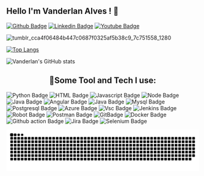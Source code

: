 ## Hello I'm Vanderlan Alves ! 👋
[![Github Badge](https://img.shields.io/badge/-Github-000?style=flat-square&logo=Github&logoColor=white&link=https://github.com/Rommelfoxx)](https://github.com/Rommelfoxx)
[![Linkedin Badge](https://img.shields.io/badge/-LinkedIn-blue?style=flat-square&logo=Linkedin&logoColor=white&link=https://www.linkedin.com/in/vanderlan-alves-mba-ctal-tm-asf-0a76b422/)](https://www.linkedin.com/in/vanderlan-alves-mba-ctal-tm-asf-0a76b422/)
[![Youtube Badge](https://img.shields.io/badge/-YouTube-ff0000?style=flat-square&labelColor=ff0000&logo=youtube&logoColor=white&link=https://www.youtube.com/channel/UCqqXt46XaJthQFAnZya-2BQ)](https://www.youtube.com/channel/UCqqXt46XaJthQFAnZya-2BQ)

![tumblr_cca4f06484b447c0687f0325af5b38c9_7c751558_1280](https://user-images.githubusercontent.com/62702351/177392762-8b3fe655-3388-4ea2-87c4-5efa449f9766.gif)

[![Top Langs](https://github-readme-stats.vercel.app/api/top-langs/?username=Rommelfoxx&layout=compact)](https://github.com/Rommelfoxx/github-readme-stats)

![Vanderlan's GitHub stats](https://github-readme-stats.vercel.app/api?username=Rommelfoxx&show_icons=true&theme=radical)

<h2 align="center"> 🚀Some Tool and Tech I use: </h2>

![Python Badge](https://img.shields.io/badge/Python-3776AB?style=for-the-badge&logo=python&logoColor=white)
![HTML Badge](https://img.shields.io/badge/HTML-239120?style=for-the-badge&logo=html5&logoColor=white)
![Javascript Badge](https://img.shields.io/badge/JavaScript-F7DF1E?style=for-the-badge&logo=javascript&logoColor=black)
![Node Badge](https://img.shields.io/badge/Node.js-43853D?style=for-the-badge&logo=node.js&logoColor=white)
![Java Badge](https://img.shields.io/badge/Java-ED8B00?style=for-the-badge&logo=java&logoColor=white)
![Angular Badge](https://img.shields.io/badge/Angular-DD0031?style=for-the-badge&logo=angular&logoColor=white)
![Java Badge](https://img.shields.io/badge/Java-ED8B00?style=for-the-badge&logo=java&logoColor=white)
![Mysql Badge](https://img.shields.io/badge/MySQL-00000F?style=for-the-badge&logo=mysql&logoColor=white)
![Postgresql Badge](https://img.shields.io/badge/PostgreSQL-316192?style=for-the-badge&logo=postgresql&logoColor=white)
![Azure Badge](https://img.shields.io/badge/Azure_DevOps-0078D7?style=for-the-badge&logo=azure-devops&logoColor=white)
![Vsc Badge](https://img.shields.io/badge/Visual_Studio_Code-0078D4?style=for-the-badge&logo=visual%20studio%20code&logoColor=white)
![Jenkins Badge](https://img.shields.io/badge/Jenkins-D24939?style=for-the-badge&logo=Jenkins&logoColor=white)
![Robot Badge](https://camo.githubusercontent.com/766134658214edca5e658b487a08f45c5c2acc80d33372a6bab0ee370e82fffb/68747470733a2f2f696d672e736869656c64732e696f2f62616467652f526f626f742532304672616d65776f726b2d3030303030303f7374796c653d666f722d7468652d6261646765266c6f676f3d726f626f742d6672616d65776f726b266c6f676f436f6c6f723d7768697465)
![Postman Badge](https://camo.githubusercontent.com/3f0e26b0951bab845a1bb9a7198ecca0da272e462921b6edd85879f3673b6927/68747470733a2f2f696d672e736869656c64732e696f2f62616467652f506f73746d616e2d4646364333373f7374796c653d666f722d7468652d6261646765266c6f676f3d706f73746d616e266c6f676f436f6c6f723d7768697465)
![GitBadge](https://camo.githubusercontent.com/06c6858186510906c21d8c951168d55d976d7dfb9176ed6125c55b8a7de0baae/68747470733a2f2f696d672e736869656c64732e696f2f62616467652f4749542d4534344333303f7374796c653d666f722d7468652d6261646765266c6f676f3d676974266c6f676f436f6c6f723d7768697465)
![Docker Badge](https://camo.githubusercontent.com/6b7f701cf0bea42833751b754688f1a27b6090fdf90bf2b226addff01be817f0/68747470733a2f2f696d672e736869656c64732e696f2f62616467652f646f636b65722d2532333064623765642e7376673f7374796c653d666f722d7468652d6261646765266c6f676f3d646f636b6572266c6f676f436f6c6f723d7768697465)
![Github action Badge](https://camo.githubusercontent.com/10fbc037dc192b6e84b8bcd8b9eb1762841606a8e5476cbf1fe4d5fcb17fed48/68747470733a2f2f696d672e736869656c64732e696f2f62616467652f4769744875625f416374696f6e732d3230383846463f7374796c653d666f722d7468652d6261646765266c6f676f3d6769746875622d616374696f6e73266c6f676f436f6c6f723d7768697465)
![Jira Badge](https://camo.githubusercontent.com/35e11e06e4198d1ade41f868a377efe1abc0d85078f92d55c078b972d4240ae8/68747470733a2f2f696d672e736869656c64732e696f2f62616467652f6a6972612d2532333041304646462e7376673f7374796c653d666f722d7468652d6261646765266c6f676f3d6a697261266c6f676f436f6c6f723d7768697465)
![Selenium Badge](https://camo.githubusercontent.com/aa432c16fffc9ab28a42272cc885118912098397bfc210d0de4f0de4999f93c9/68747470733a2f2f696d672e736869656c64732e696f2f62616467652f53656c656e69756d2d3433423032413f7374796c653d666f722d7468652d6261646765266c6f676f3d53656c656e69756d266c6f676f436f6c6f723d7768697465)







![GitHub Snake Light](https://raw.githubusercontent.com/Platane/snk/output/github-contribution-grid-snake.svg)
<!--
**Rommelfoxx/Rommelfoxx** is a ✨ _special_ ✨ repository because its `README.md` (this file) appears on your GitHub profile.

Here are some ideas to get you started:

- 🔭 I’m currently working on ...
- 🌱 I’m currently learning ...
- 👯 I’m looking to collaborate on ...
- 🤔 I’m looking for help with ...
- 💬 Ask me about ...
- 📫 How to reach me: ...
- 😄 Pronouns: ...
- ⚡ Fun fact: ...
-->

